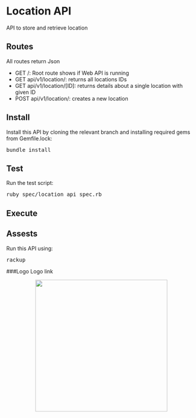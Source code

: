 # Location API
API to store and retrieve location

## Routes
All routes return Json

- GET /: Root route shows if Web API is running
- GET api/v1/location/: returns all locations IDs
- GET api/v1/location/[ID]: returns details about a single location with given ID
- POST api/v1/location/: creates a new location 

## Install
Install this API by cloning the relevant branch and installing required gems from Gemfile.lock:

<pre>
bundle install
</pre>

## Test
Run the test script:
<pre>
ruby spec/location_api_spec.rb
</pre>

## Execute

## Assests
Run this API using:
<pre>
rackup
</pre>

###Logo
Logo link
<p align="center">
  <img src="/ServiceSecurity-Team3/Wefix/blob/master/Assests/Logo.png?raw=true" width="350"/>
  
</p>